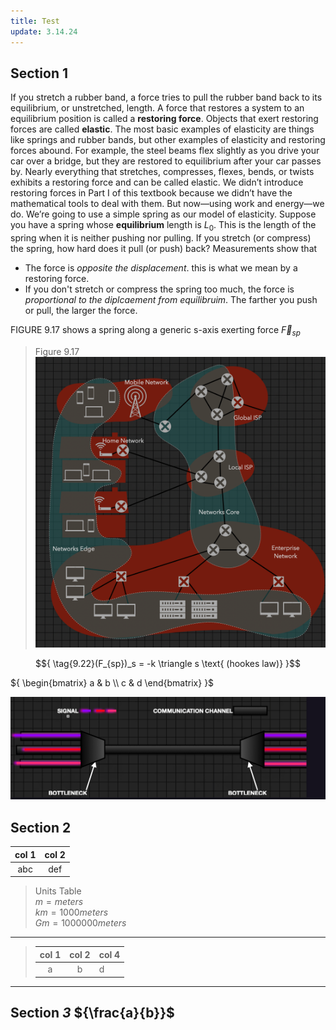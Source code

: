 ```yaml
---
title: Test
update: 3.14.24
---
```


## Section 1

If you stretch a rubber band, a force tries to pull the rubber band back to its equilibrium, or unstretched, length. A force that restores a system to an equilibrium position is called a **restoring force**. Objects that exert restoring forces are called **elastic**. The most basic examples of elasticity are things like springs and rubber bands, but other examples of elasticity and restoring forces abound. For example, the steel beams flex slightly as you drive your car over a bridge, but they are restored to equilibrium after your car passes by. Nearly everything that stretches, compresses, flexes, bends, or twists exhibits a restoring force and can be called elastic.
We didn’t introduce restoring forces in Part I of this textbook because we didn’t have the mathematical tools to deal with them. But now—using work and energy—we do. We’re going to use a simple spring as our model of elasticity. Suppose you have a spring whose **equilibrium** length is ${L_0}$. This is the length of the spring when it is neither pushing nor pulling. If you stretch (or compress) the spring, how hard does it pull (or push) back? Measurements show that

- The force is *opposite the displacement*. this is what we mean by a restoring force.
- If you don't stretch or compress the spring too much, the force is *proportional to
the diplcaement from equilibruim*. The farther you push or pull, the larger the force.

FIGURE 9.17 shows a spring along a generic s-axis exerting force ${\vec{F}_{sp}}$

> Figure 9.17
>![some image](/public/network_thumbnail.png)

$${
\tag{9.22}(F_{sp})_s = -k \triangle s \text{ (hookes law)}
}$$

${
\begin{bmatrix}
a & b   \\
c & d
\end{bmatrix}
}$

![some image](/public/comm_channel.png "figure 91daj")

## Section 2

| col 1 | col 2 |
|:-----:|:-----:|
|  abc    |   def |

> Units Table  
> ${m  = meters}$  
> ${km = 1000 meters}$  
> ${Gm = 1000000 meters}$  
---
>| col 1 | col 2 | col 4|
>|:-----:|:-----:|-----|
>|  a    |   b   |  d  |

---
## Section *3* ${\frac{a}{b}}$
